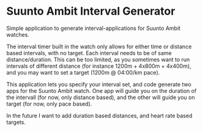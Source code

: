 # Suunto Ambit Interval Generator
Simple application to generate interval-applications for Suunto Ambit watches.

The interval timer built in the watch only allows for either time or distance based intervals, with no target. Each interval needs to be of same distance/duration. This can be too limited, as you sometimes want to run intervals of different distance (for instance 1200m + 4x800m + 4x400m), and you may want to set a target (1200m @ 04:00/km pace).

This application lets you specify your interval set, and code generate two apps for the Suunto Ambit watch. One app will guide you on the duration of the intervall (for now, only distance based), and the other will guide you on target (for now, only pace based).

In the future I want to add duration based distances, and heart rate based targets.
